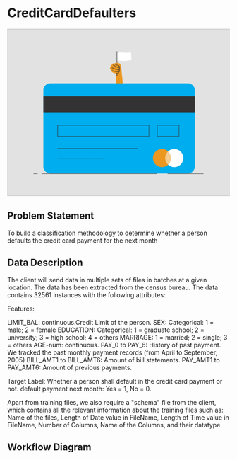 # CreditCardDefaulters

![Credit Card Default](credit-card-debt_1.gif)

## Problem Statement
  To build a classification methodology to determine whether a person defaults the credit card payment for the next month
  
## Data Description
  The client will send data in multiple sets of files in batches at a given location. The data has been extracted from the census bureau. 
  The data contains 32561 instances with the following attributes:
  
  Features:
 
  LIMIT_BAL: continuous.Credit Limit of the person.
  SEX: Categorical: 1 = male; 2 = female
  EDUCATION: Categorical: 1 = graduate school; 2 = university; 3 = high school; 4 = others
  MARRIAGE: 1 = married; 2 = single; 3 = others
  AGE-num: continuous. 
  PAY_0 to PAY_6: History of past payment. We tracked the past monthly payment records (from April to September, 2005)
  BILL_AMT1 to BILL_AMT6: Amount of bill statements.
  PAY_AMT1 to PAY_AMT6: Amount of previous payments. 


  Target Label:
  Whether a person shall default in the credit card payment or not.
  default payment next month:  Yes = 1, No = 0.

  Apart from training files, we also require a "schema" file from the client, which contains all the relevant information about the training files such as:
  Name of the files, Length of Date value in FileName, Length of Time value in FileName, Number of Columns, Name of the Columns, and their datatype.
  
  ## Workflow Diagram
  
